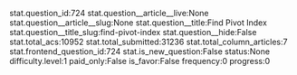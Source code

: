 stat.question_id:724
stat.question__article__live:None
stat.question__article__slug:None
stat.question__title:Find Pivot Index
stat.question__title_slug:find-pivot-index
stat.question__hide:False
stat.total_acs:10952
stat.total_submitted:31236
stat.total_column_articles:7
stat.frontend_question_id:724
stat.is_new_question:False
status:None
difficulty.level:1
paid_only:False
is_favor:False
frequency:0
progress:0
